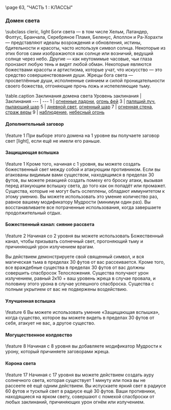 \page 63, "ЧАСТЬ 1 : КЛАССЫ"

### Домен света
\subclass cleric, light
Боги света — в том числе Хельм, Латандер, Фолтус, Бранчала, Серебряное Пламя, Беленус, Аполлон и Ра-Хорахти — представляют идеалы возрождения и обновления, истины, бдительности и красоты, часто используя символ солнца. Некоторые из этих богов сами изображаются как солнце или возничий, ведущий солнце через небо. Другие — как неутомимые часовые, чьи глаза пронзают любую тень и видят любой обман. Некоторые являются божествами красоты и артистизма, которые учат, что искусство — это средство совершенствования души. Жрецы бога света — просветлённые души, исполненные сиянием и силой проницательности своего божества, отгоняющие прочь ложь и испепеляющие тьму.

\table.caption Заклинания домена света
Уровень заклинания | Заклинания
--- | ---
1 | [огненные ладони](spell.burning_hands), [огонь фей](spell.faerie_fire)
3 | [палящий луч](spell.scorching_ray), [пылающий шар](spell.flaming_sphere)
5 | [дневной свет](spell.daylight), [огненный шар](spell.fireball)
7 | [огненная стена](spell.wall_of_fire), [страж веры](spell.guardian_of_faith)
9 | [наблюдение](spell.scrying), [небесный огонь](spell.flame_strike)

#### Дополнительный заговор
\feature 1
При выборе этого домена на 1 уровне вы получаете заговор свет [light], если ещё не имели его раньше.

#### Защищающая вспышка
\feature 1
Кроме того, начиная с 1 уровня, вы можете создать божественный свет между собой и атакующим противником. Если вы атакованы видимым вами существом, находящимся в пределах 30 футов, вы можете реакцией создать помеху его броску атаки, вызывая перед атакующим вспышку света, до того как он попадёт или промажет. Существа, которые не могут быть ослеплены, обладают иммунитетом к этому умению. Вы можете использовать это умение количество раз, равное вашему модификатору Мудрости (минимум один раз). Вы восстанавливаете все потраченные использования, когда завершаете продолжительный отдых.

#### Божественный канал: сияние рассвета
\feature 2
Начиная со 2 уровня вы можете использовать Божественный канал, чтобы призывать солнечный свет, прогоняющий тьму и причиняющий урон излучением врагам.

Вы действием демонстрируете свой священный символ, и вся магическая тьма в пределах 30 футов от вас рассеивается. Кроме того, все враждебные существа в пределах 30 футов от вас должны совершить спасбросок Телосложения. Существа получают урон излучением, равный 2к10 + ваш уровень жреца в случае провала, и половину этого урона в случае успешного спасброска. Существа с полным укрытием от вас не подвержены воздействию.

#### Улучшенная вспышка
\feature 6
Вы можете использовать умение «Защищающая вспышка», когда существо, которое вы можете видеть в пределах 30 футов от себя, атакует не вас, а другое существо.

#### Могущественное колдовство
\feature 8
Начиная с 8 уровня вы добавляете модификатор Мудрости к урону, который причиняете заговорами жреца.

#### Корона света
\feature 17
Начиная с 17 уровня вы можете действием создать ауру солнечного света, которая существует 1 минуту или пока вы не рассеете её ещё одним действием. Вы испускаете яркий свет в радиусе 60 футов и тусклый свет в радиусе ещё 30 футов. Ваши противники, находящиеся на ярком свету, совершают с помехой спасброски от любых заклинаний, причиняющих урон огнём или излучением.

